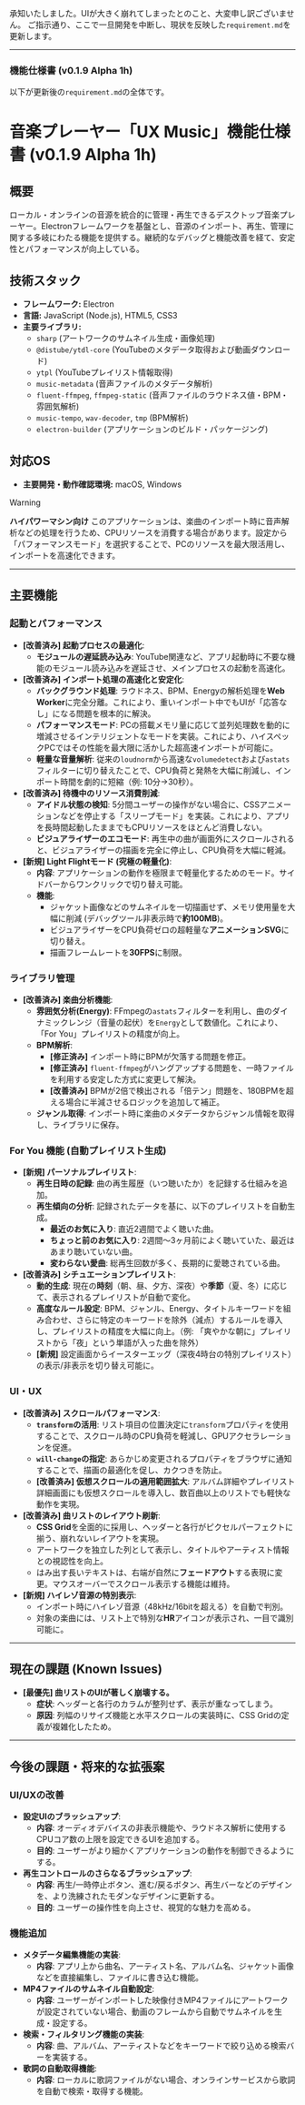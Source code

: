 承知いたしました。UIが大きく崩れてしまったとのこと、大変申し訳ございません。
ご指示通り、ここで一旦開発を中断し、現状を反映した`requirement.md`を更新します。

---

### 機能仕様書 (v0.1.9 Alpha 1h)

以下が更新後の`requirement.md`の全体です。

# 音楽プレーヤー「UX Music」機能仕様書 (v0.1.9 Alpha 1h)

## 概要
ローカル・オンラインの音源を統合的に管理・再生できるデスクトップ音楽プレーヤー。Electronフレームワークを基盤とし、音源のインポート、再生、管理に関する多岐にわたる機能を提供する。継続的なデバッグと機能改善を経て、安定性とパフォーマンスが向上している。

## 技術スタック
- **フレームワーク:** Electron
- **言語:** JavaScript (Node.js), HTML5, CSS3
- **主要ライブラリ:**
  - `sharp` (アートワークのサムネイル生成・画像処理)
  - `@distube/ytdl-core` (YouTubeのメタデータ取得および動画ダウンロード)
  - `ytpl` (YouTubeプレイリスト情報取得)
  - `music-metadata` (音声ファイルのメタデータ解析)
  - `fluent-ffmpeg`, `ffmpeg-static` (音声ファイルのラウドネス値・BPM・雰囲気解析)
  - `music-tempo`, `wav-decoder`, `tmp` (BPM解析)
  - `electron-builder` (アプリケーションのビルド・パッケージング)

## 対応OS
- **主要開発・動作確認環境:** macOS, Windows

> [!WARNING]
> **ハイパワーマシン向け**
> このアプリケーションは、楽曲のインポート時に音声解析などの処理を行うため、CPUリソースを消費する場合があります。設定から「パフォーマンスモード」を選択することで、PCのリソースを最大限活用し、インポートを高速化できます。

---

## 主要機能

### 起動とパフォーマンス
- **[改善済み] 起動プロセスの最適化**:
  - **モジュールの遅延読み込み**: YouTube関連など、アプリ起動時に不要な機能のモジュール読み込みを遅延させ、メインプロセスの起動を高速化。
- **[改善済み] インポート処理の高速化と安定化**:
    - **バックグラウンド処理**: ラウドネス、BPM、Energyの解析処理を**Web Worker**に完全分離。これにより、重いインポート中でもUIが「応答なし」になる問題を根本的に解決。
    - **パフォーマンスモード**: PCの搭載メモリ量に応じて並列処理数を動的に増減させるインテリジェントなモードを実装。これにより、ハイスペックPCではその性能を最大限に活かした超高速インポートが可能に。
    - **軽量な音量解析**: 従来の`loudnorm`から高速な`volumedetect`および`astats`フィルターに切り替えたことで、CPU負荷と発熱を大幅に削減し、インポート時間を劇的に短縮（例: 10分→30秒）。
- **[改善済み] 待機中のリソース消費削減**:
    - **アイドル状態の検知**: 5分間ユーザーの操作がない場合に、CSSアニメーションなどを停止する「スリープモード」を実装。これにより、アプリを長時間起動したままでもCPUリソースをほとんど消費しない。
    - **ビジュアライザーのエコモード**: 再生中の曲が画面外にスクロールされると、ビジュアライザーの描画を完全に停止し、CPU負荷を大幅に軽減。
- **[新規] Light Flightモード (究極の軽量化)**:
    - **内容**: アプリケーションの動作を極限まで軽量化するためのモード。サイドバーからワンクリックで切り替え可能。
    - **機能**:
        - ジャケット画像などのサムネイルを一切描画せず、メモリ使用量を大幅に削減 (デバッグツール非表示時で**約100MB**)。
        - ビジュアライザーをCPU負荷ゼロの超軽量な**アニメーションSVG**に切り替え。
        - 描画フレームレートを**30FPS**に制限。

### ライブラリ管理
- **[改善済み] 楽曲分析機能**:
    - **雰囲気分析(Energy)**: FFmpegの`astats`フィルターを利用し、曲のダイナミックレンジ（音量の起伏）を`Energy`として数値化。これにより、「For You」プレイリストの精度が向上。
    - **BPM解析**:
        - **[修正済み]** インポート時にBPMが欠落する問題を修正。
        - **[修正済み]** `fluent-ffmpeg`がハングアップする問題を、一時ファイルを利用する安定した方式に変更して解決。
        - **[改善済み]** BPMが2倍で検出される「倍テン」問題を、180BPMを超える場合に半減させるロジックを追加して補正。
    - **ジャンル取得**: インポート時に楽曲のメタデータからジャンル情報を取得し、ライブラリに保存。

### For You 機能 (自動プレイリスト生成)
- **[新規] パーソナルプレイリスト**:
    - **再生日時の記録**: 曲の再生履歴（いつ聴いたか）を記録する仕組みを追加。
    - **再生傾向の分析**: 記録されたデータを基に、以下のプレイリストを自動生成。
        - **最近のお気に入り**: 直近2週間でよく聴いた曲。
        - **ちょっと前のお気に入り**: 2週間〜3ヶ月前によく聴いていた、最近はあまり聴いていない曲。
        - **変わらない愛曲**: 総再生回数が多く、長期的に愛聴されている曲。
- **[改善済み] シチュエーションプレイリスト**:
    - **動的生成**: 現在の**時刻**（朝、昼、夕方、深夜）や**季節**（夏、冬）に応じて、表示されるプレイリストが自動で変化。
    - **高度なルール設定**: BPM、ジャンル、Energy、タイトルキーワードを組み合わせ、さらに特定のキーワードを除外（減点）するルールを導入し、プレイリストの精度を大幅に向上。（例: 「爽やかな朝に」プレイリストから「夜」という単語が入った曲を除外）
    - **[新規]** 設定画面からイースターエッグ（深夜4時台の特別プレイリスト）の表示/非表示を切り替え可能に。

### UI・UX
- **[改善済み] スクロールパフォーマンス**:
    - **`transform`の活用**: リスト項目の位置決定に`transform`プロパティを使用することで、スクロール時のCPU負荷を軽減し、GPUアクセラレーションを促進。
    - **`will-change`の指定**: あらかじめ変更されるプロパティをブラウザに通知することで、描画の最適化を促し、カクつきを防止。
    - **[改善済み] 仮想スクロールの適用範囲拡大**: アルバム詳細やプレイリスト詳細画面にも仮想スクロールを導入し、数百曲以上のリストでも軽快な動作を実現。
- **[改善済み] 曲リストのレイアウト刷新**:
    - **CSS Grid**を全面的に採用し、ヘッダーと各行がピクセルパーフェクトに揃う、崩れないレイアウトを実現。
    - アートワークを独立した列として表示し、タイトルやアーティスト情報との視認性を向上。
    - はみ出す長いテキストは、右端が自然に**フェードアウト**する表現に変更。マウスオーバーでスクロール表示する機能は維持。
- **[新規] ハイレゾ音源の特別表示**:
    - インポート時にハイレゾ音源（48kHz/16bitを超える）を自動で判別。
    - 対象の楽曲には、リスト上で特別な**HR**アイコンが表示され、一目で識別可能に。

---

## 現在の課題 (Known Issues)

- **[最優先] 曲リストのUIが著しく崩壊する。**
  - **症状**: ヘッダーと各行のカラムが整列せず、表示が重なってしまう。
  - **原因**: 列幅のリサイズ機能と水平スクロールの実装時に、CSS Gridの定義が複雑化したため。

---

## 今後の課題・将来的な拡張案

### UI/UXの改善
- **設定UIのブラッシュアップ**:
  - **内容**: オーディオデバイスの非表示機能や、ラウドネス解析に使用するCPUコア数の上限を設定できるUIを追加する。
  - **目的**: ユーザーがより細かくアプリケーションの動作を制御できるようにする。
- **再生コントロールのさらなるブラッシュアップ**:
  - **内容**: 再生/一時停止ボタン、進む/戻るボタン、再生バーなどのデザインを、より洗練されたモダンなデザインに更新する。
  - **目的**: ユーザーの操作性を向上させ、視覚的な魅力を高める。

### 機能追加
- **メタデータ編集機能の実装**:
  - **内容**: アプリ上から曲名、アーティスト名、アルバム名、ジャケット画像などを直接編集し、ファイルに書き込む機能。
- **MP4ファイルのサムネイル自動設定**:
  - **内容**: ユーザーがインポートした映像付きMP4ファイルにアートワークが設定されていない場合、動画のフレームから自動でサムネイルを生成・設定する。
- **検索・フィルタリング機能の実装**:
  - **内容**: 曲、アルバム、アーティストなどをキーワードで絞り込める検索バーを実装する。
- **歌詞の自動取得機能**:
  - **内容**: ローカルに歌詞ファイルがない場合、オンラインサービスから歌詞を自動で検索・取得する機能。